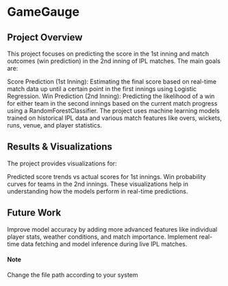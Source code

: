 # GameGauge

## Project Overview
This project focuses on predicting the score in the 1st inning and match outcomes (win prediction) in the 2nd inning of IPL matches. The main goals are:

Score Prediction (1st Inning): Estimating the final score based on real-time match data up until a certain point in the first innings using Logistic Regression.
Win Prediction (2nd Inning): Predicting the likelihood of a win for either team in the second innings based on the current match progress using a RandomForestClassifier.
The project uses machine learning models trained on historical IPL data and various match features like overs, wickets, runs, venue, and player statistics.

## Results & Visualizations
The project provides visualizations for:

Predicted score trends vs actual scores for 1st innings.
Win probability curves for teams in the 2nd innings.
These visualizations help in understanding how the models perform in real-time predictions.

## Future Work
Improve model accuracy by adding more advanced features like individual player stats, weather conditions, and match importance.
Implement real-time data fetching and model inference during live IPL matches.

#### Note
Change the file path according to your system
